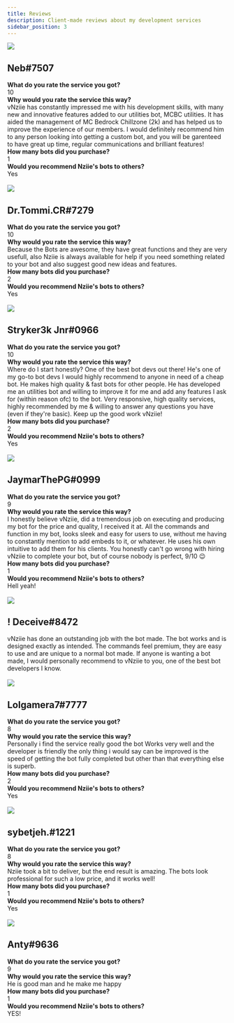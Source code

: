 ```yaml
---
title: Reviews
description: Client-made reviews about my development services
sidebar_position: 3
---
```


<div class="user-card">
  <div class="wrap">
    <div class="img">
      <img src="img/neb.png"/>
    </div>
    <div class="title">
      <h2>Neb#7507</h2>
    </div>
    <div class="text">
      <strong>What do you rate the service you got?</strong>
      <br/>
      10
      <br/>
      <strong>Why would you rate the service this way?</strong>
      <br/>
      vNziie has constantly impressed me with his development skills, with many new and innovative features added to our utilities bot, MCBC utilities. It has aided the management of MC Bedrock Chillzone (2k) and has helped us to improve the experience of our members. I would definitely recommend him to any person looking into getting a custom bot, and you will be garenteed to have great up time, regular communications and brilliant features!
      <br/>
      <strong>How many bots did you purchase?</strong>
      <br/>
      1
      <br/>
      <strong>Would you recommend Nziie's bots to others?</strong>
      <br/>
      Yes
    </div>
  </div>
</div>
<br/>
<div class="user-card">
  <div class="wrap">
    <div class="img">
      <img src="img/tommi.gif"/>
    </div>
    <div class="title">
      <h2>Dr.Tommi.CR#7279</h2>
    </div>
    <div class="text">
      <strong>What do you rate the service you got?</strong>
      <br/>
      10
      <br/>
      <strong>Why would you rate the service this way?</strong>
      <br/>
      Because the Bots are awesome, they have great functions and they are very usefull, also Nziie is always available for help if you need something related to your bot and also suggest good new ideas and features.
      <br/>
      <strong>How many bots did you purchase?</strong>
      <br/>
      2
      <br/>
      <strong>Would you recommend Nziie's bots to others?</strong>
      <br/>
      Yes
    </div>
  </div>
</div>
<br/>
<div class="user-card">
  <div class="wrap">
    <div class="img">
      <img src="img/stryker.png"/>
    </div>
    <div class="title">
      <h2>Stryker3k Jnr#0966</h2>
    </div>
    <div class="text">
      <strong>What do you rate the service you got?</strong>
      <br/>
      10
      <br/>
      <strong>Why would you rate the service this way?</strong>
      <br/>
      Where do I start honestly? One of the best bot devs out there! He's one of my go-to bot devs I would highly recommend to anyone in need of a cheap bot. He makes high quality & fast bots for other people. He has developed me an utilities bot and willing to improve it for me and add any features I ask for (within reason ofc) to the bot. Very responsive, high quality services, highly recommended by me & willing to answer any questions you have (even if they're basic). Keep up the good work vNziie!
      <br/>
      <strong>How many bots did you purchase?</strong>
      <br/>
      2
      <br/>
      <strong>Would you recommend Nziie's bots to others?</strong>
      <br/>
      Yes
    </div>
  </div>
</div>
<br/>
<div class="user-card">
  <div class="wrap">
    <div class="img">
      <img src="img/jaymar.png"/>
    </div>
    <div class="title">
      <h2>JaymarThePG#0999</h2>
    </div>
    <div class="text">
      <strong>What do you rate the service you got?</strong>
      <br/>
      9
      <br/>
      <strong>Why would you rate the service this way?</strong>
      <br/>
      I honestly believe vNziie, did a tremendous job on executing and producing my bot for the price and quality, I received it at. All the commands and function in my bot, looks sleek and easy for users to use, without me having to constantly mention to add embeds to it, or whatever. He uses his own intuitive to add them for his clients. You honestly can't go wrong with hiring vNziie to complete your bot, but of course nobody is perfect, 9/10 😉
      <br/>
      <strong>How many bots did you purchase?</strong>
      <br/>
      1
      <br/>
      <strong>Would you recommend Nziie's bots to others?</strong>
      <br/>
      Hell yeah!
    </div>
  </div>
</div>
<br/>
<div class="user-card">
  <div class="wrap">
    <div class="img">
      <img src="img/deceive.gif"/>
    </div>
    <div class="title">
      <h2>! Deceive#8472</h2>
    </div>
    <div class="text">
      vNziie has done an outstanding job with the bot made. The bot works and is designed exactly as intended. The commands feel premium, they are easy to use and are unique to a normal bot made. If anyone is wanting a bot made, I would personally recommend to vNziie to you, one of the best bot developers I know.
    </div>
  </div>
</div>
<br/>
<div class="user-card">
  <div class="wrap">
    <div class="img">
      <img src="img/lolgamera.png"/>
    </div>
    <div class="title">
      <h2>Lolgamera7#7777</h2>
    </div>
    <div class="text">
      <strong>What do you rate the service you got?</strong>
      <br/>
      8
      <br/>
      <strong>Why would you rate the service this way?</strong>
      <br/>
      Personally i find the service really good the bot Works very well and the developer is friendly the only thing i would say can be improved is the speed of getting the bot fully completed but other than that everything else is superb.
      <br/>
      <strong>How many bots did you purchase?</strong>
      <br/>
      2
      <br/>
      <strong>Would you recommend Nziie's bots to others?</strong>
      <br/>
      Yes
    </div>
  </div>
</div>
<br/>
<div class="user-card">
  <div class="wrap">
    <div class="img">
      <img src="img/sybetjeh.gif"/>
    </div>
    <div class="title">
      <h2>sybetjeh.#1221</h2>
    </div>
    <div class="text">
      <strong>What do you rate the service you got?</strong>
      <br/>
      8
      <br/>
      <strong>Why would you rate the service this way?</strong>
      <br/>
      Nziie took a bit to deliver, but the end result is amazing. The bots look professional for such a low price, and it works well!
      <br/>
      <strong>How many bots did you purchase?</strong>
      <br/>
      1
      <br/>
      <strong>Would you recommend Nziie's bots to others?</strong>
      <br/>
      Yes
    </div>
  </div>
</div>
<br/>
<div class="user-card">
  <div class="wrap">
    <div class="img">
      <img src="img/anty.png"/>
    </div>
    <div class="title">
      <h2>Anty#9636</h2>
    </div>
    <div class="text">
      <strong>What do you rate the service you got?</strong>
      <br/>
      9
      <br/>
      <strong>Why would you rate the service this way?</strong>
      <br/>
      He is good man and he make me happy
      <br/>
      <strong>How many bots did you purchase?</strong>
      <br/>
      1
      <br/>
      <strong>Would you recommend Nziie's bots to others?</strong>
      <br/>
      YES!
    </div>
  </div>
</div>
